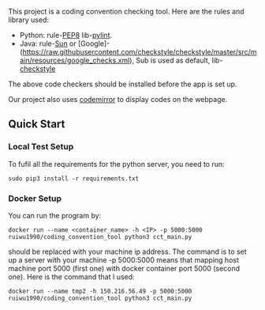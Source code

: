 This project is a coding convention checking tool. Here are the rules and library used:
<!-- # checking coding convention
pylint
cppcheck -->

* Python: rule-[PEP8](https://www.python.org/dev/peps/pep-0008/) lib-[pylint](https://www.pylint.org/#install).
* Java: rule-[Sun](https://raw.githubusercontent.com/checkstyle/checkstyle/master/src/main/resources/sun_checks.xml) or [Google]-(https://raw.githubusercontent.com/checkstyle/checkstyle/master/src/main/resources/google_checks.xml), Sub is used as default, lib-[checkstyle](http://checkstyle.sourceforge.net/cmdline.html#Download_and_Run)

The above code checkers should be installed before the app is set up.

Our project also uses [codemirror](https://codemirror.net/) to display codes on the webpage.
## Quick Start
### Local Test Setup
To fufil all the requirements for the python server, you need to run:
```
sudo pip3 install -r requirements.txt
```

### Docker Setup
You can run the program by:
```
docker run --name <container_name> -h <IP> -p 5000:5000 ruiwu1990/coding_convention_tool python3 cct_main.py
```

<IP> should be replaced with your machine ip address. The command is to set up a server with your machine
-p 5000:5000 means that mapping host machine port 5000 (first one) with docker container port 5000 (second one).
Here is the command that I used:

```
docker run --name tmp2 -h 150.216.56.49 -p 5000:5000 ruiwu1990/coding_convention_tool python3 cct_main.py
```